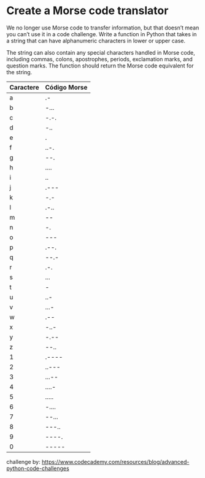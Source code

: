# Create a Morse code translator

We no longer use Morse code to transfer information, but that doesn’t mean you can’t use it in a code challenge. Write a function in Python that takes in a string that can have alphanumeric characters in lower or upper case.

The string can also contain any special characters handled in Morse code, including commas, colons, apostrophes, periods, exclamation marks, and question marks. The function should return the Morse code equivalent for the string.

| Caractere | Código Morse |
|-----------|--------------|
| a         | .-           |
| b         | -...         |
| c         | -.-.         |
| d         | -..          |
| e         | .            |
| f         | ..-.         |
| g         | --.          |
| h         | ....         |
| i         | ..           |
| j         | .---         |
| k         | -.-          |
| l         | .-..         |
| m         | --           |
| n         | -.           |
| o         | ---          |
| p         | .--.         |
| q         | --.-         |
| r         | .-.          |
| s         | ...          |
| t         | -            |
| u         | ..-          |
| v         | ...-         |
| w         | .--          |
| x         | -..-         |
| y         | -.--         |
| z         | --..         |
| 1         | .----        |
| 2         | ..---        |
| 3         | ...--        |
| 4         | ....-        |
| 5         | .....        |
| 6         | -....        |
| 7         | --...        |
| 8         | ---..        |
| 9         | ----.        |
| 0         | -----        |

challenge by: https://www.codecademy.com/resources/blog/advanced-python-code-challenges